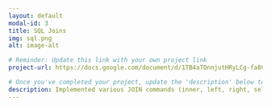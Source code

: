 ```yaml
---
layout: default
modal-id: 3
title: SQL Joins
img: sql.png
alt: image-alt

# Reminder: Update this link with your own project link
project-url: https://docs.google.com/document/d/1TB4aTOnnjutHRyLCg-fa8CFfdZCc0TBPPMHN7nHZXFk/edit?usp=sharing

# Once you've completed your project, update the 'description' below to this one: 
description: Implemented various JOIN commands (inner, left, right, self, and cross) in MySQL, utilizing UNION and UNION ALL to efficiently combine and query data from multiple tables.
---
```

